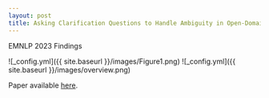 ```yaml
---
layout: post
title: Asking Clarification Questions to Handle Ambiguity in Open-Domain QA
---
```


EMNLP 2023 Findings

![_config.yml]({{ site.baseurl }}/images/Figure1.png)
![_config.yml]({{ site.baseurl }}/images/overview.png)

Paper available [here](https://aclanthology.org/2023.findings-emnlp.772/).

